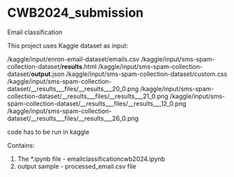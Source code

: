 # CWB2024_submission
Email classification

This project uses Kaggle dataset as input:

/kaggle/input/enron-email-dataset/emails.csv
/kaggle/input/sms-spam-collection-dataset/__results__.html
/kaggle/input/sms-spam-collection-dataset/__output__.json
/kaggle/input/sms-spam-collection-dataset/custom.css
/kaggle/input/sms-spam-collection-dataset/__results___files/__results___20_0.png
/kaggle/input/sms-spam-collection-dataset/__results___files/__results___21_0.png
/kaggle/input/sms-spam-collection-dataset/__results___files/__results___12_0.png
/kaggle/input/sms-spam-collection-dataset/__results___files/__results___26_0.png

code has to be run in kaggle

Contains:
1. The *.ipynb file - emailclassificationcwb2024.ipynb
2. output sample - processed_email.csv file 
